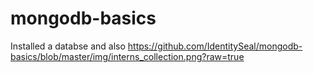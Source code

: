 # mongodb-basics
Installed a databse and also
https://github.com/IdentitySeal/mongodb-basics/blob/master/img/interns_collection.png?raw=true
